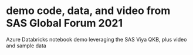 # demo code, data, and video from SAS Global Forum 2021
 Azure Databricks notebook demo leveraging the SAS Viya QKB, plus video and sample data
